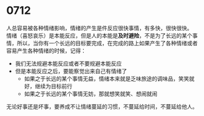 # 0712
人总容易被各种情绪影响，情绪的产生是件反应很快事情，有多快，很快很快。
情绪（喜怒哀乐）是本能反应，但是人的本能是**及时避险**，不是为了长远的某个事情，所以，当你有一个长远的目标要完成，在完成的路上如果产生了各种情绪或者容易产生各种情绪的时候，记得：
- 我们无法规避本能反应或者不要规避本能反应
- 但是本能反应之后，要能察觉出来自己有情绪了
    - 如果之于长远的某个事情无益，情绪本来就是乏味旅途的调味品，笑笑就好，继续为目标前行
    - 如果之于长远的某个事情无妨，那就想笑就笑、想闹就闹

无论好事还是坏事，要养成不让情绪蔓延的习惯，不蔓延给时间，不蔓延给他人。